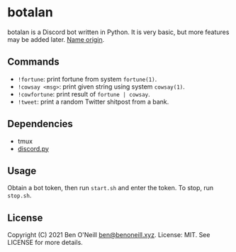 # botalan

botalan is a Discord bot written in Python. It is very basic, but more
features may be added later.
[Name origin](https://youtu.be/_swLxZu-exU).

## Commands

* `!fortune`: print fortune from system `fortune(1)`.
* `!cowsay <msg>`: print given string using system `cowsay(1)`.
* `!cowfortune`: print result of `fortune | cowsay`.
* `!tweet`: print a random Twitter shitpost from a bank.

## Dependencies

* tmux
* [discord.py](https://discordpy.readthedocs.io/en/stable/)

## Usage

Obtain a bot token, then run `start.sh` and enter the token. To stop,
run `stop.sh`.

## License

Copyright (C) 2021 Ben O'Neill <ben@benoneill.xyz>. License: MIT.
See LICENSE for more details.
